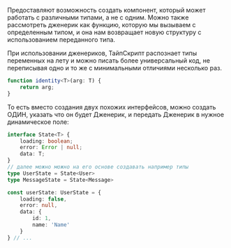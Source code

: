 Предоставляют возможность создать компонент, который может работать с различными типами, а не с одним. 
Можно также рассмотреть дженерик как функцию, которую мы вызываем с определенным типом, и она нам возвращает новую структуру с использованием переданного типа.

При использовании дженериков, ТайпСкрипт распознает типы переменных на лету и можно писать более универсальный код, не переписывая одно и то же с минимальными отличиями несколько раз.

```ts
function identity<T>(arg: T) {
	return arg;
}
```

То есть вместо создания двух похожих интерфейсов, можно создать ОДИН, указать что он будет Дженерик, и передать Дженерик в нужное динамическое поле:
```ts
interface State<T> {
	loading: boolean;
	error: Error | null;
	data: T;
}
// далее можно можно на его основе создавать например типы
type UserState = State<User>
type MessageState = State<Message>

const userState: UserState = {
	loading: false,
	error: null,
	data: {
		id: 1,
		name: 'Name'
	}
} // ...
```

